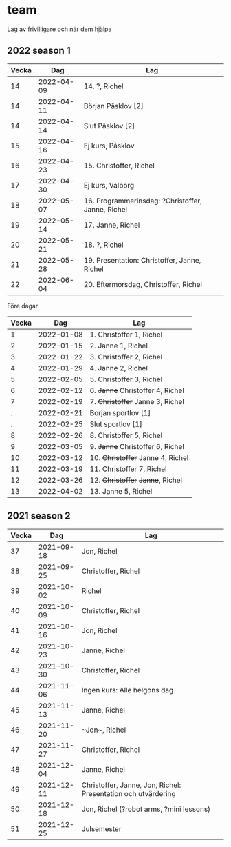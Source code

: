 # team

Lag av frivilligare och när dem hjälpa

## 2022 season 1

Vecka|Dag       |Lag
-----|----------|-------------------------------------
14   |2022-04-09|14. ?, Richel
14   |2022-04-11|Början Påsklov [2]
14   |2022-04-14|Slut Påsklov [2]
15   |2022-04-16|Ej kurs, Påsklov
16   |2022-04-23|15. Christoffer, Richel
17   |2022-04-30|Ej kurs, Valborg
18   |2022-05-07|16. Programmerinsdag: ?Christoffer, Janne, Richel
19   |2022-05-14|17. Janne, Richel
20   |2022-05-21|18. ?, Richel
21   |2022-05-28|19. Presentation: Christoffer, Janne, Richel
22   |2022-06-04|20. Eftermorsdag, Christoffer, Richel

Före dagar

Vecka|Dag       |Lag
-----|----------|-------------------------------------
1    |2022-01-08|1. Christoffer 1, Richel
2    |2022-01-15|2. Janne 1, Richel
3    |2022-01-22|3. Christoffer 2, Richel
4    |2022-01-29|4. Janne 2, Richel
5    |2022-02-05|5. Christoffer 3, Richel
6    |2022-02-12|6. ~~Janne~~ Christoffer 4, Richel
7    |2022-02-19|7. ~~Christoffer~~ Janne 3, Richel
.    |2022-02-21|Borjan sportlov [1]
.    |2022-02-25|Slut sportlov [1]
8    |2022-02-26|8. Christoffer 5, Richel
9    |2022-03-05|9. ~~Janne~~ Christoffer 6, Richel
10   |2022-03-12|10. ~~Christoffer~~ Janne 4, Richel
11   |2022-03-19|11. Christoffer 7, Richel
12   |2022-03-26|12. ~~Christoffer~~ ~~Janne~~, Richel
13   |2022-04-02|13. Janne 5, Richel

## 2021 season 2

Vecka| Dag      |Lag
-----|----------|----------------------------
37   |2021-09-18|Jon, Richel
38   |2021-09-25|Christoffer, Richel
39   |2021-10-02|Richel
40   |2021-10-09|Christoffer, Richel
41   |2021-10-16|Jon, Richel
42   |2021-10-23|Janne, Richel
43   |2021-10-30|Christoffer, Richel
44   |2021-11-06|Ingen kurs: Alle helgons dag
45   |2021-11-13|Janne, Richel
46   |2021-11-20|~Jon~, Richel
47   |2021-11-27|Christoffer, Richel
48   |2021-12-04|Janne, Richel
49   |2021-12-11|Christoffer, Janne, Jon, Richel: Presentation och utvärdering
50   |2021-12-18|Jon, Richel (?robot arms, ?mini lessons)
51   |2021-12-25|Julsemester
